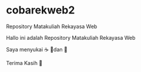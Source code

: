 # cobarekweb2
Repository Matakuliah Rekayasa Web

Hallo ini adalah Repository Matakuliah Rekayasa Web

Saya menyukai ☕ 🍕dan 🍔 

Terima Kasih 🤙
